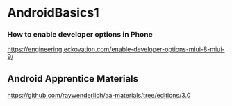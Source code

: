 # AndroidBasics1


<h3>How to enable developer options in Phone</h3>

https://engineering.eckovation.com/enable-developer-options-miui-8-miui-9/


<h2> Android Apprentice Materials </h2>

https://github.com/raywenderlich/aa-materials/tree/editions/3.0
